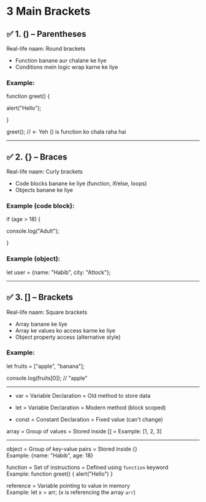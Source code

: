 # 3 Main Brackets
## ✅ 1. () – Parentheses

Real-life naam: Round brackets

- Function banane aur chalane ke liye
- Conditions mein logic wrap karne ke liye

### Example:

function greet() {

  alert("Hello");

}

greet(); // ← Yeh () is function ko chala raha hai

---

## ✅ 2. {} – Braces

Real-life naam: Curly brackets

- Code blocks banane ke liye (function, if/else, loops)
- Objects banane ke liye

### Example (code block):

if (age > 18) {

  console.log("Adult");

}

### Example (object):

let user = {name: "Habib", city: "Attock"};

---

## ✅ 3. [] – Brackets

Real-life naam: Square brackets

- Array banane ke liye
- Array ke values ko access karne ke liye
- Object property access (alternative style)

### Example:

let fruits = ["apple", "banana"];

console.log(fruits[0]); // "apple"

---

- var = Variable Declaration = Old method to store data

- let = Variable Declaration = Modern method (block scoped)

- const = Constant Declaration = Fixed value (can't change)

array = Group of values = Stored inside [] = Example: [1, 2, 3]

---

object = Group of key-value pairs = Stored inside {}  
Example: {name: "Habib", age: 18}

function = Set of instructions = Defined using `function` keyword  
Example: function greet() { alert("Hello") }

reference = Variable pointing to value in memory  
Example: let x = arr; (x is referencing the array `arr`)
